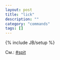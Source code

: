 ```yaml
---
layout: post
title: "lick"
description: ""
category: "commands"
tags: []
---
```

{% include JB/setup %}

См.: [#spit](#spit)